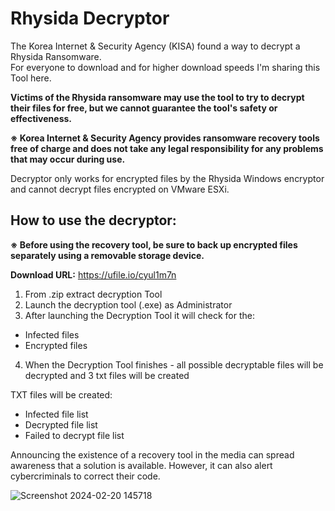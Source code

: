# Rhysida Decryptor

The Korea Internet & Security Agency (KISA) found a way to decrypt a Rhysida Ransomware.  
For everyone to download and for higher download speeds I'm sharing this Tool here.  

**Victims of the Rhysida ransomware may use the tool to try to decrypt their files for free, but we cannot guarantee the tool's safety or effectiveness.**


**※ Korea Internet & Security Agency provides ransomware recovery tools free of charge and does not take any legal responsibility for any problems that may occur during use.**  

Decryptor only works for encrypted files by the Rhysida Windows encryptor and cannot decrypt files encrypted on VMware ESXi.  

## How to use the decryptor:  

**※ Before using the recovery tool, be sure to back up encrypted files separately using a removable storage device.**  

**Download URL:** https://ufile.io/cyul1m7n  

1. From .zip extract decryption Tool
2. Launch the decryption tool (.exe) as Administrator
3. After launching the Decryption Tool it will check for the:
* Infected files
* Encrypted files
4. When the Decryption Tool finishes - all possible decryptable files will be decrypted and 3 txt files will be created

TXT files will be created:
* Infected file list
* Decrypted file list
* Failed to decrypt file list  

Announcing the existence of a recovery tool in the media can spread awareness that a solution is available. However, it can also alert cybercriminals to correct their code.  

![Screenshot 2024-02-20 145718](https://github.com/Wortexz/Rhysida-decryptor/assets/26935578/d9a9290f-2eb1-45f1-b878-f538ccc4beb9)



